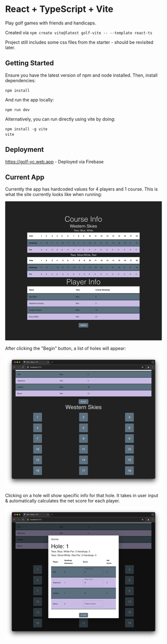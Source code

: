 # React + TypeScript + Vite

Play golf games with friends and handicaps.

Created via `npm create vite@latest golf-vite -- --template react-ts`

Project still includes some css files from the starter - should be revisited later.

## Getting Started

Ensure you have the latest version of npm and node installed. Then, install dependencies:

`npm install`  

And run the app locally:

`npm run dev`

Alternatively, you can run directly using vite by doing:

`npm install -g vite`  
`vite`

## Deployment
https://golf-yc.web.app - Deployed via Firebase

## Current App
Currently the app has hardcoded values for 4 players and 1 course. This is what the site currently looks like when running:

![original](./screenshots/original.png)

After clicking the "Begin" button, a list of holes will appear:

![show-holes](./screenshots/show-holes.png)

Clicking on a hole will show specific info for that hole. It takes in user input & automatically calculates the net score for each player.

![edit-hole](./screenshots/edit-hole.png)

